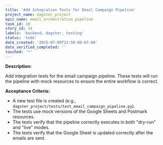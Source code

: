 ```yaml
---
title: 'Add Integration Tests for Email Campaign Pipeline'
project_name: dagster_project
epic_name: email_orchestration_pipeline
task_id: 10
story_id: 14
labels: 'backend, dagster, testing'
status: 'todo'
date_created: '2025-07-09T12:50:00-07:00'
date_verified_completed: ''
touched: '*'
---
```


**Description:**

Add integration tests for the email campaign pipeline. These tests will run the pipeline with mock resources to ensure the entire workflow is correct.

**Acceptance Criteria:**

- A new test file is created (e.g., `dagster_project/tests/test_email_campaign_pipeline.py`).
- The tests use mock versions of the Google Sheets and Postmark resources.
- The tests verify that the pipeline correctly executes in both "dry-run" and "live" modes.
- The tests verify that the Google Sheet is updated correctly after the emails are sent.

